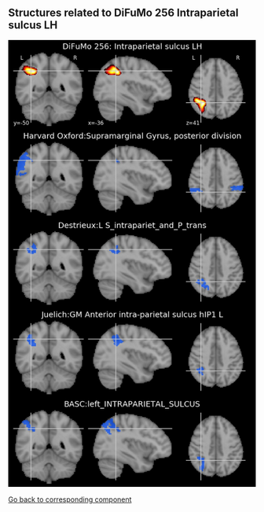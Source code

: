 


## Structures related to DiFuMo 256 Intraparietal sulcus LH

![183](183.jpg "Structures related to DiFuMo 256 Intraparietal sulcus LH")

[Go back to corresponding component](https://parietal-inria.github.io/DiFuMo/256/html/183.html)